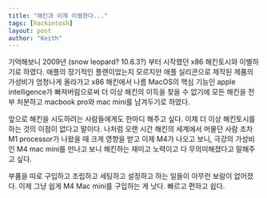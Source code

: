 ```yaml
---
title: "해킨과 이제 이별한다..."
tags: [hackintosh]
layout: post
author: "Keith"
---
```


기억해보니 2009년 (snow leopard? 10.6.3?) 부터 시작했던 x86 해킨토시와 이별하기로 하였다. 애플의 장기적인 플랜이었는지 모르지만 애플 실리콘으로 제작된 제품의 가성비가 엄청나게 올라가고 x86 해킨에서 나름 MacOS의 핵심 기능인 apple intelligence가 빠져버림으로써 더 이상 해킨의 이득을 찾을 수 없기에 모든 해킨을 전부 처분하고 macbook pro와 mac mini를 남겨두기로 하였다.

앞으로 해킨을 시도하려는 사람들에게도 한마디 해주고 싶다. 이제 더 이상 해킨토시를 하는 것의 이점이 없다고 말이다. 나처럼 오랜 시간 해킨의 세계에서 머물던 사람 조차 M1 processor가 나왔을 때 크게 영향을 받고 이제 M4가 나오고 보니, 극강의 가성비인 M4 mac mini를 만나고 보니 해킨하는 재미고 노력이고 다 무의미해졌다고 말해주고 싶다.

부품을 따로 구입하고 조립하고 세팅하고 설정하고 하는 일들이 아무런 보람이 없어졌다. 이제 그냥 쉽게 M4 Mac mini를 구입하는 게 낫다. 빠르고 편하고 쉽다.
